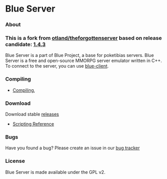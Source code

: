 # Blue Server

### About

### This is a fork from [otland/theforgottenserver](https://github.com/otland/theforgottenserver) based on release candidate: [1.4.3](https://github.com/otland/forgottenserver/pull/4458/)

Blue Server is a part of Blue Project, a base for poketibias servers. Blue Server is a free and open-source MMORPG server emulator written in C++. To connect to the server, you can use [blue-client](https://github.com/bluesrc/blue-client).

### Compiling

* [Compiling](https://github.com/otland/forgottenserver/wiki/Compiling),

### Download

Download stable [releases](https://github.com/bluesrc/blue-server/releases)
* [Scripting Reference](https://github.com/otland/forgottenserver/wiki/Script-Interface)

### Bugs

Have you found a bug? Please create an issue in our [bug tracker](https://github.com/bluesrc/blue-server/issues)

### License

Blue Server is made available under the GPL v2.
